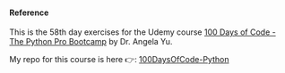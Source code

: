 #### Reference

This is the 58th day exercises for the Udemy course [100 Days of Code - The Python Pro Bootcamp](https://www.udemy.com/course/100-days-of-code/) by Dr. Angela Yu.

My repo for this course is here 👉: [100DaysOfCode-Python](https://github.com/maryletteroa/100DaysOfCode-Python)

